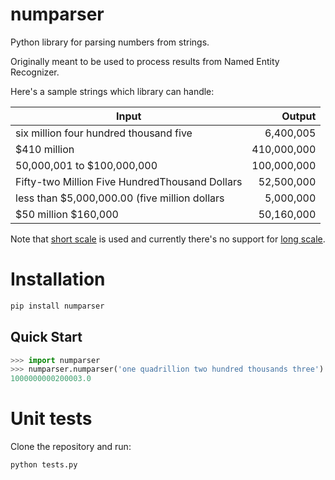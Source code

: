 numparser
=========

Python library for parsing numbers from strings.

Originally meant to be used to process results from Named Entity Recognizer.

Here's a sample strings which library can handle:

Input                                          | Output
-----------------------------------------------|-------------------------------:
six million four hundred thousand five         | 6,400,005
$410 million                                   | 410,000,000
50,000,001 to $100,000,000                     | 100,000,000
Fifty-two Million Five HundredThousand Dollars | 52,500,000
less than $5,000,000.00 (five million dollars  | 5,000,000
$50 million   $160,000                         | 50,160,000

Note that [short scale](https://en.wikipedia.org/wiki/Long_and_short_scales) is used and currently there's no support for [long scale](https://en.wikipedia.org/wiki/Long_and_short_scales).


Installation
============
```bash
pip install numparser
```


Quick Start
-----------
```python
>>> import numparser
>>> numparser.numparser('one quadrillion two hundred thousands three')
1000000000200003.0
```


Unit tests
==========

Clone the repository and run:
```bash
python tests.py
```
